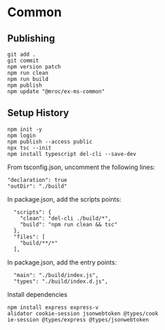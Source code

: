 # Common

## Publishing

```
git add .
git commit
npm version patch
npm run clean
npm run build
npm publish
npm update "@mroc/ex-ms-common"
```

## Setup History

```
npm init -y
npm login
npm publish --access public
npx tsc --init
npm install typescript del-cli --save-dev
```

From tsconfig.json, uncomment the following lines:

```
"declaration": true
"outDir": "./build"
```


In package.json, add the scripts points:

```
  "scripts": {
    "clean": "del-cli ./build/*",
    "build": "npm run clean && tsc"
  },
  "files": [
    "build/**/*"
  ],
```

In package.json, add the entry points:

```
  "main": "./build/index.js",
  "types": "./build/index.d.js",
```


Install dependencies

```
npm install express express-v
alidator cookie-session jsonwebtoken @types/cook
ie-session @types/express @types/jsonwebtoken
```